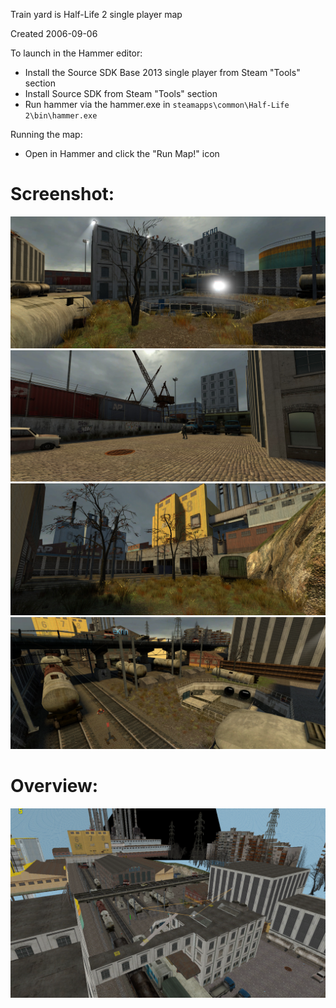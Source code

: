 Train yard is Half-Life 2 single player map

Created 2006-09-06

To launch in the Hammer editor:

- Install the Source SDK Base 2013 single player from Steam "Tools" section
- Install Source SDK from Steam "Tools" section
- Run hammer via the hammer.exe in `steamapps\common\Half-Life 2\bin\hammer.exe`

Running the map:

- Open in Hammer and click the "Run Map!" icon 

# Screenshot:

![Screenshot](screenshots/screenshot-1.jpg)
![Screenshot](screenshots/screenshot-2.jpg)
![Screenshot](screenshots/screenshot-3.jpg)
![Screenshot](screenshots/screenshot-4.jpg)

# Overview:

![Screenshot](screenshot.PNG)
